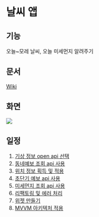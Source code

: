 # 날씨 앱
## 기능
오늘~모레 날씨, 오늘 미세먼지 알려주기
<br>
## 문서
[Wiki](https://github.com/mangab0159/weather-app/wiki)
<br>
## 화면
![](https://user-images.githubusercontent.com/39723283/144393839-cbd61b7b-1022-4bf3-a4b0-a71e17e3923a.gif)
<br>
## 일정
1. [기상 정보 open api 선택](https://github.com/mangab0159/weather-app/wiki/1.-%EA%B8%B0%EC%83%81-%EC%A0%95%EB%B3%B4-open-api-%EC%84%A0%ED%83%9D)
2. [동네예보 조회 api 사용](https://github.com/mangab0159/weather-app/wiki/2.-%EB%8F%99%EB%84%A4%EC%98%88%EB%B3%B4-%EC%A1%B0%ED%9A%8C-api-%EC%82%AC%EC%9A%A9)
3. [위치 정보 획득 및 적용](https://github.com/mangab0159/weather-app/wiki/3.-%EC%9C%84%EC%B9%98-%EC%A0%95%EB%B3%B4-%ED%9A%8D%EB%93%9D-%EB%B0%8F-%EC%A0%81%EC%9A%A9)
4. [초단기 예보 api 사용](https://github.com/mangab0159/weather-app/wiki/4.-%EC%B4%88%EB%8B%A8%EA%B8%B0-%EC%98%88%EB%B3%B4-api-%EC%82%AC%EC%9A%A9)
5. [미세먼지 조회 api 사용](https://github.com/mangab0159/weather-app/wiki/5.-%EB%AF%B8%EC%84%B8%EB%A8%BC%EC%A7%80-%EC%A1%B0%ED%9A%8C-api-%EC%82%AC%EC%9A%A9)
6. [리팩토링 및 에러 처리](https://github.com/mangab0159/weather-app/wiki/6.-%EB%A6%AC%ED%8C%A9%ED%86%A0%EB%A7%81-%EB%B0%8F-%EC%97%90%EB%9F%AC-%EC%B2%98%EB%A6%AC)
7. [위젯 만들기](https://github.com/mangab0159/weather-app/wiki/7.-%EC%9C%84%EC%A0%AF-%EB%A7%8C%EB%93%A4%EA%B8%B0)
8. [MVVM 아키텍처 적용](https://github.com/mangab0159/weather-app/wiki/8.-MVVM-%EC%95%84%ED%82%A4%ED%85%8D%EC%B2%98-%EC%A0%81%EC%9A%A9)
